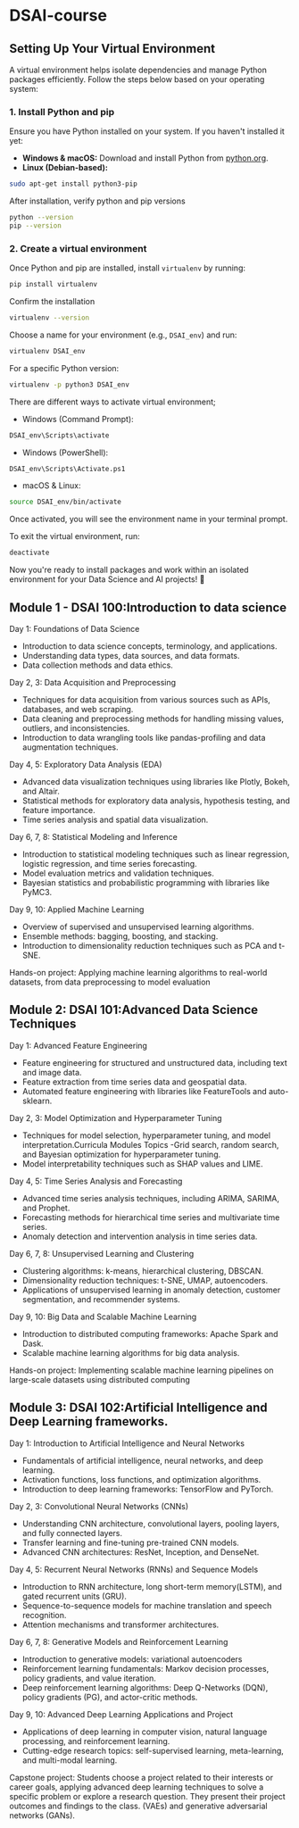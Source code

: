 # DSAI-course
## Setting Up Your Virtual Environment  

A virtual environment helps isolate dependencies and manage Python packages efficiently. Follow the steps below based on your operating system:  

### 1. Install Python and pip  
Ensure you have Python installed on your system. If you haven't installed it yet:  

- **Windows & macOS:** Download and install Python from [python.org](https://www.python.org/downloads/).  
- **Linux (Debian-based):**  
```bash
sudo apt-get install python3-pip
```

After installation, verify python and pip versions
```bash
python --version
pip --version
```

### 2. Create a virtual environment

Once Python and pip are installed, install `virtualenv` by running:
```bash
pip install virtualenv
```

Confirm the installation 
```bash
virtualenv --version
```

Choose a name for your environment (e.g., `DSAI_env`) and run:
```bash
virtualenv DSAI_env
```

For a specific Python version:
```bash
virtualenv -p python3 DSAI_env
```

There are different ways to activate virtual environment;

- Windows (Command Prompt):
```bash
DSAI_env\Scripts\activate
```

- Windows (PowerShell):
```bash
DSAI_env\Scripts\Activate.ps1
```

- macOS & Linux:
```bash
source DSAI_env/bin/activate
```

Once activated, you will see the environment name in your terminal prompt.

To exit the virtual environment, run:
```bash
deactivate
```

Now you're ready to install packages and work within an isolated environment for your Data Science and AI projects! 🚀

## Module 1 - DSAI 100:Introduction to data science
Day 1: Foundations of Data Science

- Introduction to data science concepts, terminology, and applications.
- Understanding data types, data sources, and data formats.
- Data collection methods and data ethics.

Day 2, 3: Data Acquisition and Preprocessing

- Techniques for data acquisition from various sources such as APIs, databases, and web scraping.
- Data cleaning and preprocessing methods for handling missing values, outliers, and inconsistencies.
- Introduction to data wrangling tools like pandas-profiling and data augmentation techniques.

Day 4, 5: Exploratory Data Analysis (EDA)

- Advanced data visualization techniques using libraries like Plotly, Bokeh, and Altair.
- Statistical methods for exploratory data analysis, hypothesis testing, and feature importance.
- Time series analysis and spatial data visualization.

Day 6, 7, 8: Statistical Modeling and Inference

- Introduction to statistical modeling techniques such as linear regression, logistic regression, and time series forecasting.
- Model evaluation metrics and validation techniques.
- Bayesian statistics and probabilistic programming with libraries like PyMC3.

Day 9, 10: Applied Machine Learning

- Overview of supervised and unsupervised learning algorithms.
- Ensemble methods: bagging, boosting, and stacking.
- Introduction to dimensionality reduction techniques such as PCA and t-SNE.

Hands-on project: Applying machine learning algorithms to real-world datasets, from data preprocessing to model evaluation

## Module 2: DSAI 101:Advanced Data Science Techniques

Day 1: Advanced Feature Engineering

- Feature engineering for structured and unstructured data, including text and image data.
- Feature extraction from time series data and geospatial data.
- Automated feature engineering with libraries like FeatureTools and auto-sklearn.

Day 2, 3: Model Optimization and Hyperparameter Tuning

- Techniques for model selection, hyperparameter tuning, and model interpretation.Curricula Modules Topics
-Grid search, random search, and Bayesian optimization for hyperparameter tuning.
- Model interpretability techniques such as SHAP values and LIME.

Day 4, 5: Time Series Analysis and Forecasting

- Advanced time series analysis techniques, including ARIMA, SARIMA, and Prophet.
- Forecasting methods for hierarchical time series and multivariate time series.
- Anomaly detection and intervention analysis in time series data.

Day 6, 7, 8: Unsupervised Learning and Clustering

- Clustering algorithms: k-means, hierarchical clustering, DBSCAN.
- Dimensionality reduction techniques: t-SNE, UMAP, autoencoders.
- Applications of unsupervised learning in anomaly detection, customer segmentation, and recommender systems.

Day 9, 10: Big Data and Scalable Machine Learning

- Introduction to distributed computing frameworks: Apache Spark and Dask.
- Scalable machine learning algorithms for big data analysis.

Hands-on project: Implementing scalable machine learning pipelines on large-scale datasets using distributed computing

## Module 3: DSAI 102:Artificial Intelligence and Deep Learning frameworks.

Day 1: Introduction to Artificial Intelligence and Neural Networks

- Fundamentals of artificial intelligence, neural networks, and deep learning.
- Activation functions, loss functions, and optimization algorithms.
- Introduction to deep learning frameworks: TensorFlow and PyTorch.

Day 2, 3: Convolutional Neural Networks (CNNs)

- Understanding CNN architecture, convolutional layers, pooling layers, and fully connected layers.
- Transfer learning and fine-tuning pre-trained CNN models.
- Advanced CNN architectures: ResNet, Inception, and DenseNet.

Day 4, 5: Recurrent Neural Networks (RNNs) and Sequence Models

- Introduction to RNN architecture, long short-term memory(LSTM), and gated recurrent units (GRU).
- Sequence-to-sequence models for machine translation and speech recognition.
- Attention mechanisms and transformer architectures.

Day 6, 7, 8: Generative Models and Reinforcement Learning

- Introduction to generative models: variational autoencoders
- Reinforcement learning fundamentals: Markov decision processes, policy gradients, and value iteration.
- Deep reinforcement learning algorithms: Deep Q-Networks (DQN), policy gradients (PG), and actor-critic methods.

Day 9, 10: Advanced Deep Learning Applications and Project

- Applications of deep learning in computer vision, natural language processing, and reinforcement learning.
- Cutting-edge research topics: self-supervised learning, meta-learning, and multi-modal learning.

Capstone project: Students choose a project related to their interests or career goals, applying advanced deep learning techniques to solve a specific problem or explore a research question. They present their project outcomes and findings to the class.
(VAEs) and generative adversarial networks (GANs).
